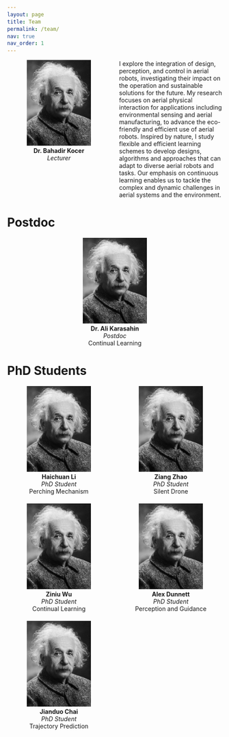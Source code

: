 ```yaml
---
layout: page
title: Team
permalink: /team/
nav: true
nav_order: 1
---
```




<div style="display: grid; grid-template-columns: repeat(auto-fit, minmax(200px, 1fr)); gap: 20px;">

<!-- Researchers -->

<div align="center">
  <img src="../assets/img/prof_pic.jpg" alt="Ali Karasahin" width="150"><br>
  <strong>Dr. Bahadir Kocer</strong><br>
  <em>Lecturer</em><br>
  <a href="https://research-information.bris.ac.uk/en/persons/basaran-bahadir-kocer" class="fa fa-home"></a>
  <a href="https://scholar.google.com/citations?user=AVt5qrAAAAAJ&hl=en" class="fa fa-graduation-cap"></a>
  <a href="https://www.linkedin.com/in/basaran-bahadir-kocer-6920a7340/" class="fab fa-linkedin"></a>
</div>

<div align="Left">
  I explore the integration of design, perception, and control in aerial robots, investigating their impact on the operation and sustainable solutions for the future. My research focuses on aerial physical interaction for applications including environmental sensing and aerial manufacturing, to advance the eco-friendly and efficient use of aerial robots. Inspired by nature, I study flexible and efficient learning schemes to develop designs, algorithms and approaches that can adapt to diverse aerial robots and tasks. Our emphasis on continuous learning enables us to tackle the complex and dynamic challenges in aerial systems and the environment.
</div>

</div>

# Postdoc

<div style="display: grid; grid-template-columns: repeat(auto-fit, minmax(200px, 1fr)); gap: 20px;">

<div align="center">
  <img src="../assets/img/prof_pic.jpg" alt="Ali Karasahin" width="150"><br>
  <strong>Dr. Ali Karasahin</strong><br>
  <em>Postdoc</em><br>
  Continual Learning<br>
  <a href="https://tahirkarasahin.netlify.app/" class="fa fa-home"></a>
  <a href="https://scholar.google.com/citations?user=F1QthcIAAAAJ&hl=tr&oi=ao" class="fa fa-graduation-cap"></a>
  <a href="https://www.linkedin.com/in/tahirkarasahin/" class="fab fa-linkedin"></a>
</div>

</div>


# PhD Students

<div style="display: grid; grid-template-columns: repeat(auto-fit, minmax(200px, 1fr)); gap: 20px;">

<!-- Researchers -->
<div align="center">
  <img src="../assets/img/prof_pic.jpg" alt="Haichuan Li" width="150"><br>
  <strong>Haichuan Li</strong><br>
  <em>PhD Student</em><br>
  Perching Mechanism<br>
  <a href="https://research-information.bris.ac.uk/en/persons/haichuan-li" class="fa fa-home"></a>
  <a href="https://scholar.google.com/citations?user=v_HpSo4AAAAJ&hl=en" class="fa fa-graduation-cap"></a>
  <a href="https://www.linkedin.com/in/haichuan-li-95893a267/" class="fab fa-linkedin"></a>
</div>

<div align="center">
  <img src="../assets/img/prof_pic.jpg" alt="Ziang Zhao" width="150"><br>
  <strong>Ziang Zhao</strong><br>
  <em>PhD Student</em><br>
  Silent Drone<br>
  <a href="https://research-information.bris.ac.uk/en/persons/ziang-zhao" class="fa fa-home"></a>
  <a href="#" class="fa fa-graduation-cap"></a>
  <a href="https://www.linkedin.com/in/ziang-zhao-9a6a1b1a9/" class="fab fa-linkedin"></a>
</div>

<div align="center">
  <img src="../assets/img/prof_pic.jpg" alt="Ziniu Wu" width="150"><br>
  <strong>Ziniu Wu</strong><br>
  <em>PhD Student</em><br>
  Continual Learning<br>
  <a href="https://ziniuw.com/" class="fa fa-home"></a>
  <a href="#" class="fa fa-graduation-cap"></a>
  <a href="https://www.linkedin.com/in/ziniu-wu18/" class="fab fa-linkedin"></a>
</div>

<div align="center">
  <img src="../assets/img/prof_pic.jpg" alt="Alex Dunnett" width="150"><br>
  <strong>Alex Dunnett</strong><br>
  <em>PhD Student</em><br>
  Perception and Guidance<br>
  <a href="https://research-information.bris.ac.uk/en/persons/alex-j-dunnett" class="fa fa-home"></a>
  <a href="#" class="fa fa-graduation-cap"></a>
  <a href="https://www.linkedin.com/in/alex-dunnett-434948195/" class="fab fa-linkedin"></a>
</div>

<div align="center">
  <img src="../assets/img/prof_pic.jpg" alt="Jianduo Chai" width="150"><br>
  <strong>Jianduo Chai</strong><br>
  <em>PhD Student</em><br>
  Trajectory Prediction<br>
  <a href="https://research-information.bris.ac.uk/en/persons/jianduo-chai" class="fa fa-home"></a>
  <a href="#" class="fa fa-graduation-cap"></a>
  <a href="#" class="fab fa-linkedin"></a>
</div>


</div>


